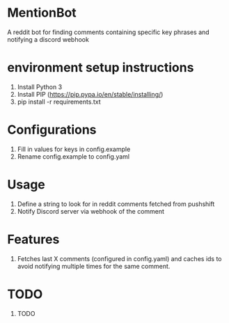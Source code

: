 # MentionBot
A reddit bot for finding comments containing specific key phrases and notifying a discord webhook

# environment setup instructions
1. Install Python 3
2. Install PIP (https://pip.pypa.io/en/stable/installing/)
3. pip install -r requirements.txt

# Configurations
1. Fill in values for keys in config.example
2. Rename config.example to config.yaml

# Usage
1. Define a string to look for in reddit comments fetched from pushshift
2. Notify Discord server via webhook of the comment

# Features
1. Fetches last X comments (configured in config.yaml) and caches ids to avoid notifying multiple times for the same comment.

# TODO
1. TODO
